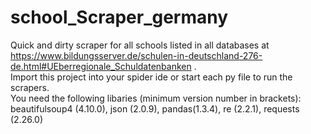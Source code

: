 # school_Scraper_germany
Quick and dirty scraper for all schools listed in all databases at https://www.bildungsserver.de/schulen-in-deutschland-276-de.html#UEberregionale_Schuldatenbanken . <br/>
Import this project into your spider ide or start each py file to run the scrapers.<br/>
You need the following libaries (minimum version number in brackets):<br/>
beautifulsoup4 (4.10.0), json (2.0.9), pandas(1.3.4), re (2.2.1), requests (2.26.0)
